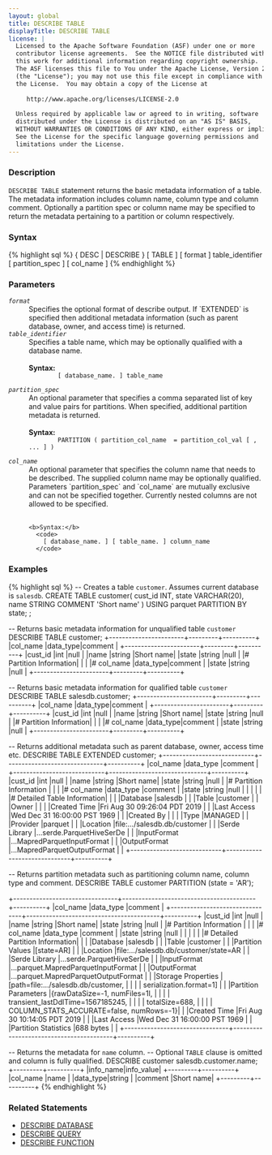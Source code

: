 ```yaml
---
layout: global
title: DESCRIBE TABLE
displayTitle: DESCRIBE TABLE
license: |
  Licensed to the Apache Software Foundation (ASF) under one or more
  contributor license agreements.  See the NOTICE file distributed with
  this work for additional information regarding copyright ownership.
  The ASF licenses this file to You under the Apache License, Version 2.0
  (the "License"); you may not use this file except in compliance with
  the License.  You may obtain a copy of the License at
 
     http://www.apache.org/licenses/LICENSE-2.0
 
  Unless required by applicable law or agreed to in writing, software
  distributed under the License is distributed on an "AS IS" BASIS,
  WITHOUT WARRANTIES OR CONDITIONS OF ANY KIND, either express or implied.
  See the License for the specific language governing permissions and
  limitations under the License.
---
```

### Description
`DESCRIBE TABLE` statement returns the basic metadata information of a
table. The metadata information includes column name, column type
and column comment. Optionally a partition spec or column name may be specified
to return the metadata pertaining to a partition or column respectively.

### Syntax
{% highlight sql %}
{ DESC | DESCRIBE } [ TABLE ] [ format ] table_identifier [ partition_spec ] [ col_name ]
{% endhighlight %}

### Parameters
<dl>
  <dt><code><em>format</em></code></dt>
  <dd>
    Specifies the optional format of describe output. If `EXTENDED` is specified
    then additional metadata information (such as parent database, owner, and access time)
    is returned. 
  </dd>
  <dt><code><em>table_identifier</em></code></dt>
  <dd>
    Specifies a table name, which may be optionally qualified with a database name.<br><br>
    <b>Syntax:</b>
      <code>
        [ database_name. ] table_name
      </code>
  </dd>
  <dt><code><em>partition_spec</em></code></dt>
  <dd>
    An optional parameter that specifies a comma separated list of key and value pairs
    for partitions. When specified, additional partition metadata is returned.<br><br>
    <b>Syntax:</b>
      <code>
        PARTITION ( partition_col_name  = partition_col_val [ , ... ] )
      </code>
  </dd>  
  <dt><code><em>col_name</em></code></dt>
  <dd>
    An optional parameter that specifies the column name that needs to be described.
    The supplied column name may be optionally qualified. Parameters `partition_spec`
    and `col_name` are  mutually exclusive and can not be specified together. Currently
    nested columns are not allowed to be specified.<br><br>
    
    <b>Syntax:</b>
      <code>
        [ database_name. ] [ table_name. ] column_name
      </code>
   </dd>
</dl>

### Examples
{% highlight sql %}
-- Creates a table `customer`. Assumes current database is `salesdb`.
CREATE TABLE customer(
    cust_id INT,
    state VARCHAR(20),
    name STRING COMMENT 'Short name'
  )
  USING parquet
  PARTITION BY state;
  ;

-- Returns basic metadata information for unqualified table `customer`
DESCRIBE TABLE customer;
  +-----------------------+---------+----------+
  |col_name               |data_type|comment   |
  +-----------------------+---------+----------+
  |cust_id                |int      |null      |
  |name                   |string   |Short name|
  |state                  |string   |null      |
  |# Partition Information|         |          |
  |# col_name             |data_type|comment   |
  |state                  |string   |null      |
  +-----------------------+---------+----------+

-- Returns basic metadata information for qualified table `customer`
DESCRIBE TABLE salesdb.customer;
  +-----------------------+---------+----------+
  |col_name               |data_type|comment   |
  +-----------------------+---------+----------+
  |cust_id                |int      |null      |
  |name                   |string   |Short name|
  |state                  |string   |null      |
  |# Partition Information|         |          |
  |# col_name             |data_type|comment   |
  |state                  |string   |null      |
  +-----------------------+---------+----------+

-- Returns additional metadata such as parent database, owner, access time etc.
DESCRIBE TABLE EXTENDED customer;
  +----------------------------+------------------------------+----------+
  |col_name                    |data_type                     |comment   |
  +----------------------------+------------------------------+----------+
  |cust_id                     |int                           |null      |
  |name                        |string                        |Short name|
  |state                       |string                        |null      |
  |# Partition Information     |                              |          |
  |# col_name                  |data_type                     |comment   |
  |state                       |string                        |null      |
  |                            |                              |          |
  |# Detailed Table Information|                              |          |
  |Database                    |salesdb                       |          |
  |Table                       |customer                      |          |
  |Owner                       |<table owner>                 |          |
  |Created Time                |Fri Aug 30 09:26:04 PDT 2019  |          |
  |Last Access                 |Wed Dec 31 16:00:00 PST 1969  |          |
  |Created By                  |<spark version>               |          |
  |Type                        |MANAGED                       |          |
  |Provider                    |parquet                       |          |
  |Location                    |file:.../salesdb.db/customer  |          |
  |Serde Library               |...serde.ParquetHiveSerDe     |          |
  |InputFormat                 |...MapredParquetInputFormat   |          |
  |OutputFormat                |...MapredParquetOutputFormat  |          |
  +----------------------------+------------------------------+----------+

-- Returns partition metadata such as partitioning column name, column type and comment.
DESCRIBE TABLE customer PARTITION (state = 'AR');

  +--------------------------------+-----------------------------------------+----------+
  |col_name                        |data_type                                |comment   |
  +--------------------------------+-----------------------------------------+----------+
  |cust_id                         |int                                      |null      |
  |name                            |string                                   |Short name|
  |state                           |string                                   |null      |
  |# Partition Information         |                                         |          |
  |# col_name                      |data_type                                |comment   |
  |state                           |string                                   |null      |
  |                                |                                         |          |
  |# Detailed Partition Information|                                         |          |
  |Database                        |salesdb                                  |          |
  |Table                           |customer                                 |          |
  |Partition Values                |[state=AR]                               |          |
  |Location                        |file:.../salesdb.db/customer/state=AR    |          |
  |Serde Library                   |...serde.ParquetHiveSerDe                |          |
  |InputFormat                     |...parquet.MapredParquetInputFormat      |          |
  |OutputFormat                    |...parquet.MapredParquetOutputFormat     |          |
  |Storage Properties              |[path=file:.../salesdb.db/customer,      |          |
  |                                | serialization.format=1]                 |          |
  |Partition Parameters            |{rawDataSize=-1, numFiles=1l,            |          |
  |                                | transient_lastDdlTime=1567185245,       |          |
  |                                | totalSize=688,                          |          |
  |                                | COLUMN_STATS_ACCURATE=false, numRows=-1}|          |
  |Created Time                    |Fri Aug 30 10:14:05 PDT 2019             |          |
  |Last Access                     |Wed Dec 31 16:00:00 PST 1969             |          |
  |Partition Statistics            |688 bytes                                |          |
  +--------------------------------+-----------------------------------------+----------+

-- Returns the metadata for `name` column.
-- Optional `TABLE` clause is omitted and column is fully qualified.
DESCRIBE customer salesdb.customer.name;
  +---------+----------+
  |info_name|info_value|
  +---------+----------+
  |col_name |name      |
  |data_type|string    |
  |comment  |Short name|
  +---------+----------+
{% endhighlight %}

### Related Statements
- [DESCRIBE DATABASE](sql-ref-syntax-aux-describe-database.html)
- [DESCRIBE QUERY](sql-ref-syntax-aux-describe-query.html)
- [DESCRIBE FUNCTION](sql-ref-syntax-aux-describe-function.html)
